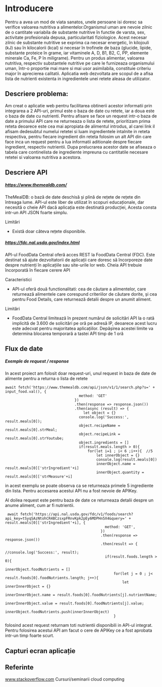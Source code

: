 
# Introducere 

 Pentru a avea un mod de viata sanatos, unele persoane isi doresc sa verifice valoarea nutritiva a alimentelor.Organismul uman 
are nevoie zilnic de o cantitate variabila de substante nutritive în functie de varsta, sex, activitate profesionala depusa, 
particularitati fiziologice. Acest necesar zilnic de substante nutritive se exprima ca necesar energetic, în kilojouli (kJ) sau în kilocalorii (kcal)
si necesar în trofinele de baza (glucide, lipide, substante proteice în grame, iar vitaminele A, D, B1, B2, C, PP, 
elemente minerale Ca, Fe, P în miligrame).
 Pentru un produs alimentar, valoarea nutritiva, respectiv substantele nutritive pe care le furnizeaza organismului uman, 
într-o proportie mai mare si mai usor asimilabila, constituie criteriu major în aprecierea calitatii.
 Aplicatia web dezvoltata are scopul de a afisa lista de nutrienti existenta in ingredientele unei retete aleasa de utilizator.


## Descriere problema:

 

 Am creat o aplicatie web pentru facilitarea obtinerii acestor informatii prin integrarea a 2 API-uri, primul este o baza de date cu retete,
iar a doua este o baza de date cu nutrienti.
 Pentru afisare se face un request intr-o baza de date a primului API  care ne returneaza o lista de retete,
prioritizam prima reteta deoarece este cea mai apropiata de alimentul introdus, al carei link il afisam dedesubtul numelui retetei si luam 
ingredientele intalnite in reteta respectiva, pentru fiecare ingredient din reteta folosim un alt API din care face inca un request 
pentru a lua informatii aditionale despre fiecare ingredient, respectiv nutrientii.
 Dupa prelucrarea acestor date se afiseaza o tabela care continelista de ingrediente impreuna cu cantitatile necesare retetei
si valoarea nutritiva a acestora.



## Descriere API

##### https://www.themealdb.com/

TheMealDB: o bază de date deschisă și plină de rețete de rețete din întreaga lume. API-ul este liber de utilizat în scopuri educaționale, dar necesită o cheie API dacă aplicația este destinată producției,
Acesta consta intr-un API JSON foarte simplu.

Limitări
- Există doar câteva rețete disponibile.

##### https://fdc.nal.usda.gov/index.html

API-ul FoodData Central oferă acces REST la FoodData Central (FDC). Este destinat  să ajute dezvoltatorii de aplicații
care doresc să încorporeze date despre nutrienți în aplicațiile sau site-urile lor web.
Cheia API trebuie încorporată în fiecare cerere API

Caracteristici
- API-ul oferă două functionalitati: cea de căutare a alimentelor, care returnează alimentele care corespund criteriilor de căutare dorite,
și cea pentru Food Details, care returnează detalii despre un anumit aliment.

Limitări
- FoodData Central limitează în prezent numărul de solicitări API la o rată implicită de 3.600 de solicitări pe oră pe adresă IP,
deoarece acest lucru este adecvat pentru majoritatea aplicațiilor. Depășirea acestei limite va determina blocarea temporară a tastei API timp de 1 oră


## Flux de date 

##### Exemple de request / response

In acest proiect am folosit doar request-uri, unul request in baza de date de alimente pentru a returna  o lista de retete

    await fetch('https://www.themealdb.com/api/json/v1/1/search.php?s=' + input_food.val(), {
                                      method: 'GET'
                                    })
                                    .then(response => response.json())
                                    .then(async (result) => {
                                        let object = {}
                                      console.log('Success:', result.meals[0]);
                                      object.recipeName = result.meals[0].strMeal;
                                      object.recipeLink = result.meals[0].strYoutube;
                                      object.ingredients = []
                                      if(result.meals.length > 0){
                                          for(let i=1 ; i< 6 ;i++){  //5
                                              let innerObject = {}
                                              console.log(result.meals[0])
                                              innerObject.name = result.meals[0]['strIngredient'+i]
                                              innerObject.quantity = result.meals[0]['strMeasure'+i]
                                            
in acest exemplu se poate observa ca se returneaza primele 5 ingrediente din lista.
Pentru accesarea acestui API nu a fost nevoie de APIKey.
  
 Al doilea request este pentru baza de date ce returneaza detalii despre un anume aliment, cum ar fi nutrientii.
 
     await fetch('https://api.nal.usda.gov/fdc/v1/foods/search?api_key=tSyqSAzNtohCR4BCzsxpFRnvKpk2pEy6MDPHn5X4&query=' + result.meals[0]['strIngredient'+i], {
                                                  method: 'GET',
                                                })
                                                .then(response => response.json())
                                                .then(result => {
                                                  //console.log('Success:', result);
                                                  if(result.foods.length > 0){
                                                      innerObject.foodNutrients = []
                                                      for(let j = 0 ; j< result.foods[0].foodNutrients.length; j++){
                                                          let innerInnerObject = {}
                                                            innerInnerObject.name = result.foods[0].foodNutrients[j].nutrientName;
                                                            innerInnerObject.value = result.foods[0].foodNutrients[j].value;
                                                            innerObject.foodNutrients.push(innerInnerObject)
                                                      }
   
 folosind acest request returnam toti nutrientii disponibili in API-ul integrat.
 Pentru folosirea acestui API am facut o cere de APIKey ce a fost aprobata intr-un timp foarte scurt.


## Capturi ecran aplicație 

## Referinte

www.stackoverflow.com
Cursuri/seminarii cloud computing


